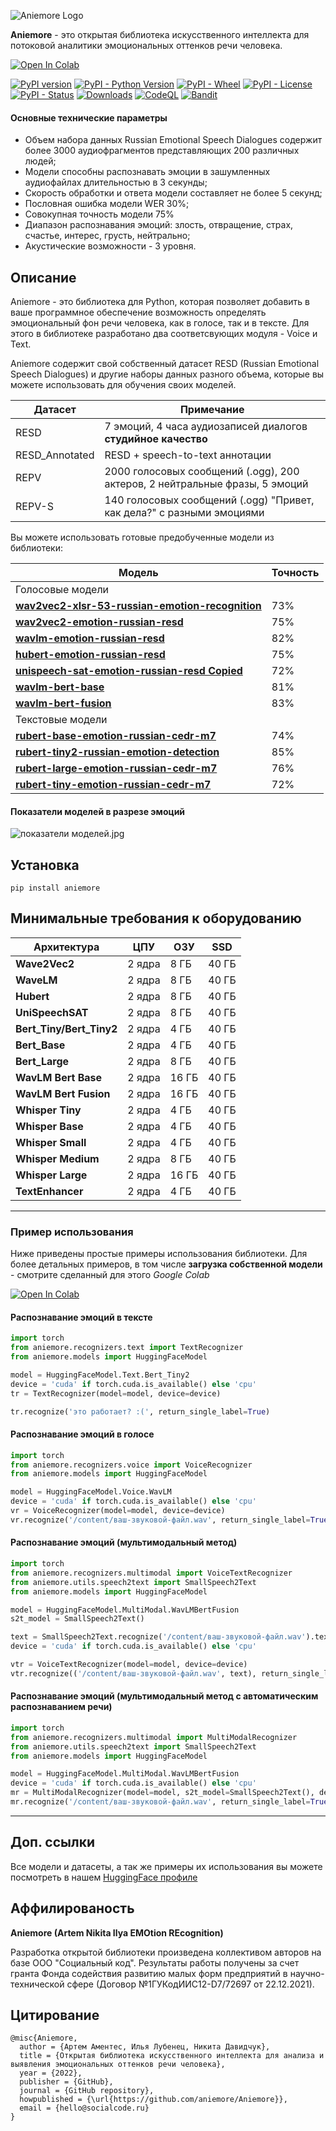 ![Aniemore Logo](images/logo.png)

 **Aniemore** - это открытая библиотека искусственного интеллекта для потоковой аналитики эмоциональных оттенков речи человека.

[![Open In Colab](https://colab.research.google.com/assets/colab-badge.svg)](https://colab.research.google.com/drive/1_W2ngr_ShrLdTLVTBP3XF176JW1zdChl)

[![PyPI version](https://img.shields.io/pypi/v/aniemore)](https://img.shields.io/pypi/v/aniemore)
[![PyPI - Python Version](https://img.shields.io/pypi/pyversions/aniemore)](https://img.shields.io/pypi/pyversions/aniemore)
[![PyPI - Wheel](https://img.shields.io/pypi/wheel/aniemore)](https://img.shields.io/pypi/wheel/aniemore)
[![PyPI - License](https://img.shields.io/pypi/l/aniemore)](https://img.shields.io/pypi/l/aniemore)
[![PyPI - Status](https://img.shields.io/pypi/status/aniemore)](https://img.shields.io/pypi/status/aniemore)
[![Downloads](https://img.shields.io/pypi/dm/aniemore)](https://pypistats.org/packages/aniemore)
[![CodeQL](https://github.com/aniemore/Aniemore/actions/workflows/github-code-scanning/codeql/badge.svg)](https://github.com/aniemore/Aniemore/actions/workflows/github-code-scanning/codeql)
[![Bandit](https://github.com/aniemore/Aniemore/actions/workflows/bandit.yml/badge.svg)](https://github.com/aniemore/Aniemore/actions/workflows/bandit.yml)

#### Основные технические параметры

- Объем набора данных Russian Emotional Speech Dialogues содержит более 3000 аудиофрагментов представляющих 200 различных людей;
- Модели способны распознавать эмоции в зашумленных аудиофайлах длительностью в 3 секунды;
- Скорость обработки и ответа модели составляет не более 5 секунд;
- Пословная ошибка модели WER 30%;
- Совокупная точность модели 75%
- Диапазон распознавания эмоций: злость, отвращение, страх, счастье, интерес, грусть, нейтрально;
- Акустические возможности - 3 уровня.


## Описание
Aniemore - это библиотека для Python, которая позволяет добавить в ваше 
программное обеспечение возможность определять эмоциональный фон речи человека, как в голосе, 
так и в тексте. Для этого в библиотеке разработано два соответсвующих модуля - Voice и Text.

Aniemore содержит свой собственный датасет RESD (Russian Emotional Speech Dialogues) и другие 
наборы данных разного объема, которые вы можете использовать для обучения своих моделей.

| Датасет        | Примечание                                                                  |
|----------------|-----------------------------------------------------------------------------|
| RESD           | 7 эмоций, 4 часа аудиозаписей диалогов **студийное качество**               |
| RESD_Annotated | RESD + speech-to-text аннотации                                             |
| REPV           | 2000 голосовых сообщений (.ogg), 200 актеров, 2 нейтральные фразы, 5 эмоций |
| REPV-S         | 140 голосовых сообщений (.ogg) "Привет, как дела?" с разными эмоциями       |

Вы можете использовать готовые предобученные модели из библиотеки: 

| Модель                                                                                                                           | Точность |
|----------------------------------------------------------------------------------------------------------------------------------|----------|
| Голосовые модели                                                                                                                 |          |
| [**wav2vec2-xlsr-53-russian-emotion-recognition**](https://huggingface.co/Aniemore/wav2vec2-xlsr-53-russian-emotion-recognition) | 73%      |
| [**wav2vec2-emotion-russian-resd**](https://huggingface.co/Aniemore/wav2vec2-emotion-russian-resd)                               | 75%      |
| [**wavlm-emotion-russian-resd**](https://huggingface.co/Aniemore/wavlm-emotion-russian-resd)                                     | 82%      |
| [**hubert-emotion-russian-resd**](https://huggingface.co/Aniemore/hubert-emotion-russian-resd)                                   | 75%      |
| [**unispeech-sat-emotion-russian-resd Copied**](https://huggingface.co/Aniemore/unispeech-sat-emotion-russian-resd)              | 72%      |
| [**wavlm-bert-base**](https://huggingface.co/Aniemore/wavlm-bert-base-s-emotion-russian-resd)                                                           | 81%      |
| [**wavlm-bert-fusion**](https://huggingface.co/Aniemore/wavlm-bert-fusion-s-emotion-russian-resd)                                | 83%      |
| Текстовые модели                                                                                                                 |          |
| [**rubert-base-emotion-russian-cedr-m7**](https://huggingface.co/Aniemore/rubert-base-emotion-russian-cedr-m7)                   | 74%      |
| [**rubert-tiny2-russian-emotion-detection**](https://huggingface.co/Aniemore/rubert-tiny2-russian-emotion-detection)             | 85%      |
| [**rubert-large-emotion-russian-cedr-m7**](https://huggingface.co/Aniemore/rubert-large-emotion-russian-cedr-m7)                 | 76%      |
| [**rubert-tiny-emotion-russian-cedr-m7**](https://huggingface.co/Aniemore/rubert-tiny-emotion-russian-cedr-m7)                   | 72%      |

#### Показатели моделей в разрезе эмоций
![показатели моделей.jpg](images/model_sota.jpg)


## <a name="Install"></a>	Установка
```shell
pip install aniemore
```
## <a name="Install"></a>	Минимальные требования к оборудованию

| Архитектура              | ЦПУ    | ОЗУ   | SSD   |
|--------------------------|--------|-------|-------|
| **Wave2Vec2**            | 2 ядра | 8 ГБ  | 40 ГБ |
| **WaveLM**               | 2 ядра | 8 ГБ  | 40 ГБ |
| **Hubert**               | 2 ядра | 8 ГБ  | 40 ГБ |
| **UniSpeechSAT**         | 2 ядра | 8 ГБ  | 40 ГБ |
| **Bert_Tiny/Bert_Tiny2** | 2 ядра | 4 ГБ  | 40 ГБ |
| **Bert_Base**            | 2 ядра | 4 ГБ  | 40 ГБ |
| **Bert_Large**           | 2 ядра | 8 ГБ  | 40 ГБ |
| **WavLM Bert Base**      | 2 ядра | 16 ГБ | 40 ГБ |
| **WavLM Bert Fusion**    | 2 ядра | 16 ГБ | 40 ГБ |
| **Whisper Tiny**         | 2 ядра | 4 ГБ  | 40 ГБ |
| **Whisper Base**         | 2 ядра | 4 ГБ  | 40 ГБ |
| **Whisper Small**        | 2 ядра | 4 ГБ  | 40 ГБ |
| **Whisper Medium**       | 2 ядра | 8 ГБ  | 40 ГБ |
| **Whisper Large**        | 2 ядра | 16 ГБ | 40 ГБ |
| **TextEnhancer**         | 2 ядра | 4 ГБ  | 40 ГБ |
<hr>

### Пример использования

Ниже приведены простые примеры использования библиотеки. Для более детальных примеров, в том числе **загрузка cобственной модели** - смотрите сделанный для этого *Google Colab*

[![Open In Colab](https://colab.research.google.com/assets/colab-badge.svg)](https://colab.research.google.com/drive/1_W2ngr_ShrLdTLVTBP3XF176JW1zdChl)
#### Распознавание эмоций в тексте
```python
import torch
from aniemore.recognizers.text import TextRecognizer
from aniemore.models import HuggingFaceModel

model = HuggingFaceModel.Text.Bert_Tiny2
device = 'cuda' if torch.cuda.is_available() else 'cpu'
tr = TextRecognizer(model=model, device=device)

tr.recognize('это работает? :(', return_single_label=True)
```
#### Распознавание эмоций в голосе

```python
import torch
from aniemore.recognizers.voice import VoiceRecognizer
from aniemore.models import HuggingFaceModel

model = HuggingFaceModel.Voice.WavLM
device = 'cuda' if torch.cuda.is_available() else 'cpu'
vr = VoiceRecognizer(model=model, device=device)
vr.recognize('/content/ваш-звуковой-файл.wav', return_single_label=True)
```
#### Распознавание эмоций (мультимодальный метод)

```python
import torch
from aniemore.recognizers.multimodal import VoiceTextRecognizer
from aniemore.utils.speech2text import SmallSpeech2Text
from aniemore.models import HuggingFaceModel

model = HuggingFaceModel.MultiModal.WavLMBertFusion
s2t_model = SmallSpeech2Text()

text = SmallSpeech2Text.recognize('/content/ваш-звуковой-файл.wav').text
device = 'cuda' if torch.cuda.is_available() else 'cpu'

vtr = VoiceTextRecognizer(model=model, device=device)
vtr.recognize(('/content/ваш-звуковой-файл.wav', text), return_single_label=True)
```
#### Распознавание эмоций (мультимодальный метод с автоматическим распознаванием речи)

```python
import torch
from aniemore.recognizers.multimodal import MultiModalRecognizer
from aniemore.utils.speech2text import SmallSpeech2Text
from aniemore.models import HuggingFaceModel

model = HuggingFaceModel.MultiModal.WavLMBertFusion
device = 'cuda' if torch.cuda.is_available() else 'cpu'
mr = MultiModalRecognizer(model=model, s2t_model=SmallSpeech2Text(), device=device)
mr.recognize('/content/ваш-звуковой-файл.wav', return_single_label=True)
```
<hr>

## Доп. ссылки

Все модели и датасеты, а так же примеры их использования вы можете посмотреть в нашем [HuggingFace профиле](https://huggingface.co/Aniemore)

## Аффилированость
**Aniemore (Artem Nikita Ilya EMOtion REcognition)**

Разработка открытой библиотеки произведена коллективом авторов на базе ООО "Социальный код".
Результаты работы получены за счет гранта Фонда содействия развитию малых форм предприятий в научно-технической сфере (Договор №1ГУКодИИС12-D7/72697
от 22.12.2021).

## Цитирование
```
@misc{Aniemore,
  author = {Артем Аментес, Илья Лубенец, Никита Давидчук},
  title = {Открытая библиотека искусственного интеллекта для анализа и выявления эмоциональных оттенков речи человека},
  year = {2022},
  publisher = {GitHub},
  journal = {GitHub repository},
  howpublished = {\url{https://github.com/aniemore/Aniemore}},
  email = {hello@socialcode.ru}
}
```
